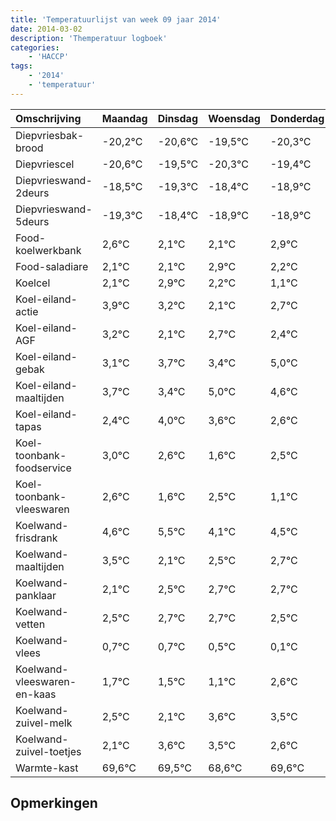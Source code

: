 ```yaml
---
title: 'Temperatuurlijst van week 09 jaar 2014'
date: 2014-03-02
description: 'Themperatuur logboek'
categories:
    - 'HACCP'
tags:
    - '2014'
    - 'temperatuur'
---
```

|Omschrijving|Maandag|Dinsdag|Woensdag|Donderdag|Vrijdag|Zaterdag|Zondag|
|:---|:---|:---|:---|:---|:---|:---|:---|
|Diepvriesbak-brood|-20,2°C|-20,6°C|-19,5°C|-20,3°C|-19,4°C|-19,9°C|-19,9°C|
|Diepvriescel|-20,6°C|-19,5°C|-20,3°C|-19,4°C|-19,9°C|-19,9°C|-19,1°C|
|Diepvrieswand-2deurs|-18,5°C|-19,3°C|-18,4°C|-18,9°C|-18,9°C|-18,1°C|-18,8°C|
|Diepvrieswand-5deurs|-19,3°C|-18,4°C|-18,9°C|-18,9°C|-18,1°C|-18,8°C|-19,9°C|
|Food-koelwerkbank|2,6°C|2,1°C|2,1°C|2,9°C|2,2°C|1,1°C|1,7°C|
|Food-saladiare|2,1°C|2,1°C|2,9°C|2,2°C|1,1°C|1,7°C|1,4°C|
|Koelcel|2,1°C|2,9°C|2,2°C|1,1°C|1,7°C|1,4°C|3,0°C|
|Koel-eiland-actie|3,9°C|3,2°C|2,1°C|2,7°C|2,4°C|4,0°C|3,6°C|
|Koel-eiland-AGF|3,2°C|2,1°C|2,7°C|2,4°C|4,0°C|3,6°C|2,6°C|
|Koel-eiland-gebak|3,1°C|3,7°C|3,4°C|5,0°C|4,6°C|3,6°C|4,5°C|
|Koel-eiland-maaltijden|3,7°C|3,4°C|5,0°C|4,6°C|3,6°C|4,5°C|3,1°C|
|Koel-eiland-tapas|2,4°C|4,0°C|3,6°C|2,6°C|3,5°C|2,1°C|2,5°C|
|Koel-toonbank-foodservice|3,0°C|2,6°C|1,6°C|2,5°C|1,1°C|1,5°C|1,7°C|
|Koel-toonbank-vleeswaren|2,6°C|1,6°C|2,5°C|1,1°C|1,5°C|1,7°C|1,7°C|
|Koelwand-frisdrank|4,6°C|5,5°C|4,1°C|4,5°C|4,7°C|4,7°C|4,5°C|
|Koelwand-maaltijden|3,5°C|2,1°C|2,5°C|2,7°C|2,7°C|2,5°C|2,1°C|
|Koelwand-panklaar|2,1°C|2,5°C|2,7°C|2,7°C|2,5°C|2,1°C|3,6°C|
|Koelwand-vetten|2,5°C|2,7°C|2,7°C|2,5°C|2,1°C|3,6°C|3,5°C|
|Koelwand-vlees|0,7°C|0,7°C|0,5°C|0,1°C|1,6°C|1,5°C|0,6°C|
|Koelwand-vleeswaren-en-kaas|1,7°C|1,5°C|1,1°C|2,6°C|2,5°C|1,6°C|2,6°C|
|Koelwand-zuivel-melk|2,5°C|2,1°C|3,6°C|3,5°C|2,6°C|3,6°C|2,3°C|
|Koelwand-zuivel-toetjes|2,1°C|3,6°C|3,5°C|2,6°C|3,6°C|2,3°C|4,0°C|
|Warmte-kast|69,6°C|69,5°C|68,6°C|69,6°C|68,3°C|70,0°C|68,4°C|

## Opmerkingen


